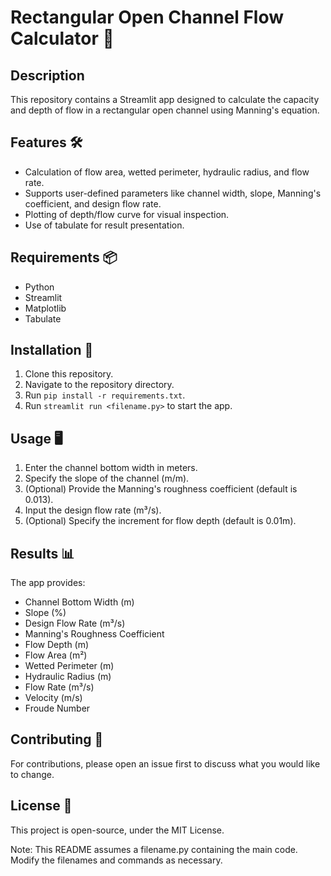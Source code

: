 # Rectangular Open Channel Flow Calculator 🌊

## Description
This repository contains a Streamlit app designed to calculate the capacity and depth of flow in a rectangular open channel using Manning's equation.

## Features 🛠️
- Calculation of flow area, wetted perimeter, hydraulic radius, and flow rate.
- Supports user-defined parameters like channel width, slope, Manning's coefficient, and design flow rate.
- Plotting of depth/flow curve for visual inspection.
- Use of tabulate for result presentation.

## Requirements 📦
- Python
- Streamlit
- Matplotlib
- Tabulate

## Installation 🔧
1. Clone this repository.
2. Navigate to the repository directory.
3. Run `pip install -r requirements.txt`.
4. Run `streamlit run <filename.py>` to start the app.

## Usage 🖥️
1. Enter the channel bottom width in meters.
2. Specify the slope of the channel (m/m).
3. (Optional) Provide the Manning's roughness coefficient (default is 0.013).
4. Input the design flow rate (m³/s).
5. (Optional) Specify the increment for flow depth (default is 0.01m).

## Results 📊
The app provides:
- Channel Bottom Width (m)
- Slope (%)
- Design Flow Rate (m³/s)
- Manning's Roughness Coefficient
- Flow Depth (m)
- Flow Area (m²)
- Wetted Perimeter (m)
- Hydraulic Radius (m)
- Flow Rate (m³/s)
- Velocity (m/s)
- Froude Number

## Contributing 🤝
For contributions, please open an issue first to discuss what you would like to change.

## License 📝
This project is open-source, under the MIT License.

Note: This README assumes a filename.py containing the main code. Modify the filenames and commands as necessary.
